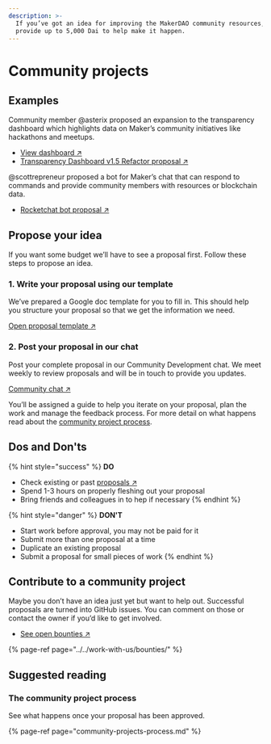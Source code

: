 ```yaml
---
description: >-
  If you’ve got an idea for improving the MakerDAO community resources, we can
  provide up to 5,000 Dai to help make it happen.
---
```


# Community projects

## Examples

Community member @asterix proposed an expansion to the transparency dashboard which highlights data on Maker’s community initiatives like hackathons and meetups.

* [View dashboard ↗](https://transdashv201.netlify.app/)
* [Transparency Dashboard v1.5 Refactor proposal ↗](https://github.com/makerdao/community/issues/434)

@scottrepreneur proposed a bot for Maker’s chat that can respond to commands and provide community members with resources or blockchain data.

* [Rocketchat bot proposal ↗](https://github.com/makerdao/community/issues/412)

## Propose your idea

If you want some budget we’ll have to see a proposal first. Follow these steps to propose an idea.

### 1. Write your proposal using our template

We’ve prepared a Google doc template for you to fill in. This should help you structure your proposal so that we get the information we need.

[Open proposal template ↗](https://docs.google.com/document/d/1lF8mNuomrguIS3lnvqTomS4NdON40nuyKRbLS6ZkMoA/edit)

### 2. Post your proposal in our chat

Post your complete proposal in our Community Development chat. We meet weekly to review proposals and will be in touch to provide you updates.

[Community chat ↗](https://chat.makerdao.com/channel/community-development)

You’ll be assigned a guide to help you iterate on your proposal, plan the work and manage the feedback process. For more detail on what happens read about the [community project process](community-projects-process.md).

## Dos and Don'ts

{% hint style="success" %}
**DO**

* Check existing or past [proposals ↗](https://github.com/makerdao/community/issues?q=label%3ACDIP+)
* Spend 1-3 hours on properly fleshing out your proposal
* Bring friends and colleagues in to hep if necessary
{% endhint %}

{% hint style="danger" %}
**DON'T**

* Start work before approval, you may not be paid for it
* Submit more than one proposal at a time
* Duplicate an existing proposal
* Submit a proposal for small pieces of work
{% endhint %}

## Contribute to a community project

Maybe you don’t have an idea just yet but want to help out. Successful proposals are turned into GitHub issues. You can comment on those or contact the owner if you’d like to get involved.

* [See open bounties ↗](https://github.com/makerdao/community/projects/2?card_filter_query=label%3A%22help+wanted%22)

{% page-ref page="../../work-with-us/bounties/" %}

## Suggested reading

### The community project process

See what happens once your proposal has been approved.

{% page-ref page="community-projects-process.md" %}



